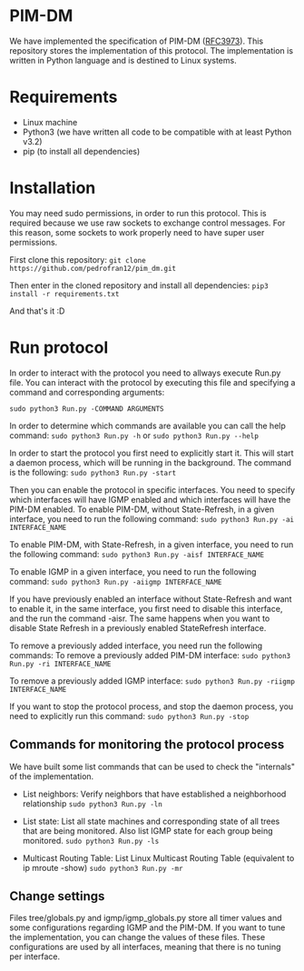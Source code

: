 # PIM-DM

We have implemented the specification of PIM-DM ([RFC3973](https://tools.ietf.org/html/rfc3973)).
This repository stores the implementation of this protocol. The implementation is written in Python language and is destined to Linux systems.


# Requirements

 - Linux machine
 - Python3 (we have written all code to be compatible with at least Python v3.2)
-  pip (to install all dependencies)


# Installation
You may need sudo permissions, in order to run this protocol. This is required because we use raw sockets to exchange control messages. For this reason, some sockets to work properly need to have super user permissions.

First clone this repository:
  `git clone https://github.com/pedrofran12/pim_dm.git`

Then enter in the cloned repository and install all dependencies:
   `pip3 install -r requirements.txt`

And that's it :D


# Run protocol

In order to interact with the protocol you need to allways execute Run.py file. You can interact with the protocol by executing this file and specifying a command and corresponding arguments:

   `sudo python3 Run.py -COMMAND ARGUMENTS`

In order to determine which commands are available you can call the help command:
	`sudo python3 Run.py -h`
    or
	`sudo python3 Run.py --help`

In order to start the protocol you first need to explicitly start it. This will start a daemon process, which will be running in the background. The command is the following:
	`sudo python3 Run.py -start`

Then you can enable the protocol in specific interfaces. You need to specify which interfaces will have IGMP enabled and which interfaces will have the PIM-DM enabled.
To enable PIM-DM, without State-Refresh, in a given interface, you need to run the following command:
	`sudo python3 Run.py -ai INTERFACE_NAME`

To enable PIM-DM, with State-Refresh, in a given interface, you need to run the following command:
	`sudo python3 Run.py -aisf INTERFACE_NAME`

To enable IGMP in a given interface, you need to run the following command:
	`sudo python3 Run.py -aiigmp INTERFACE_NAME`

If you have previously enabled an interface without State-Refresh and want to enable it, in the same interface, you first need to disable this interface, and the run the command -aisr. The same happens when you want to disable State Refresh in a previously enabled StateRefresh interface.  

To remove a previously added interface, you need run the following commands:
To remove a previously added PIM-DM interface:
	`sudo python3 Run.py -ri INTERFACE_NAME`

To remove a previously added IGMP interface:
	`sudo python3 Run.py -riigmp INTERFACE_NAME`

If you want to stop the protocol process, and stop the daemon process, you need to explicitly run this command:
	`sudo python3 Run.py -stop`



## Commands for monitoring the protocol process
We have built some list commands that can be used to check the "internals" of the implementation.

 - List neighbors:
	 Verify neighbors that have established a neighborhood relationship
	`sudo python3 Run.py -ln`

 - List state:
    List all state machines and corresponding state of all trees that are being monitored. Also list IGMP state for each group being monitored.
	`sudo python3 Run.py -ls`

 - Multicast Routing Table:
   List Linux Multicast Routing Table (equivalent to ip mroute -show)
	`sudo python3 Run.py -mr`

## Change settings

Files tree/globals.py and igmp/igmp_globals.py store all timer values and some configurations regarding IGMP and the PIM-DM. If you want to tune the implementation, you can change the values of these files. These configurations are used by all interfaces, meaning that there is no tuning per interface.
